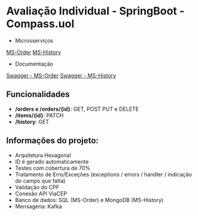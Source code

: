 # Avaliação Individual - SpringBoot - Compass.uol   

- Microsserviços  

[MS-Order](https://github.com/theodoroferreira/avaliacao-individual/tree/main/ms-order)
[MS-History](https://github.com/theodoroferreira/avaliacao-individual/tree/main/ms-history)


- Documentação  

[Swagger - MS-Order](https://github.com/theodoroferreira/avaliacao-individual/blob/main/ms-order/src/main/resources/openapi.yaml)
[Swagger - MS-History](https://github.com/theodoroferreira/avaliacao-individual/blob/main/ms-history/src/main/resources/openapi.yaml)

## Funcionalidades  

- **/orders e /orders/{id}**: GET, POST PUT e DELETE  
- **/items/{id}**: PATCH   
- **/history**: GET  

## Informações do projeto:  

- Arquitetura Hexagonal
- ID é gerado automaticamente   
- Testes com cobertura de 70%  
- Tratamento de Erro/Exceções (exceptions / errors / handler / indicação do campo que falta)  
- Validação do CPF
- Conexão API ViaCEP  
- Banco de dados: SQL (MS-Order) e MongoDB (MS-History)  
- Mensageria: Kafka
